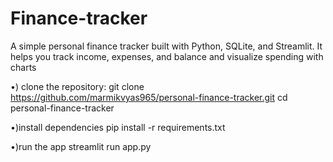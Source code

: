 # Finance-tracker
A simple personal finance tracker built with Python, SQLite, and Streamlit. It helps you track income, expenses, and balance and visualize spending with charts

•) clone the repository:
git clone https://github.com/marmikvyas965/personal-finance-tracker.git
cd personal-finance-tracker

•)install dependencies 
pip install -r requirements.txt

•)run the app
streamlit run app.py
